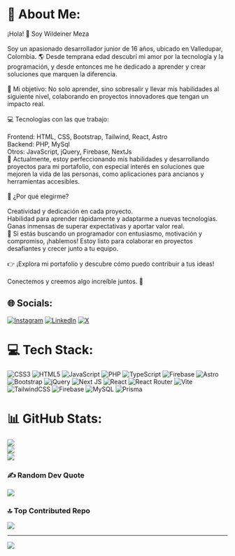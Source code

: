 # 💫 About Me:
¡Hola! 👋 Soy Wildeiner Meza<br><br>Soy un apasionado desarrollador junior de 16 años, ubicado en Valledupar, Colombia. 🌎 Desde temprana edad descubrí mi amor por la tecnología y la programación, y desde entonces me he dedicado a aprender y crear soluciones que marquen la diferencia.<br><br>🎯 Mi objetivo: No solo aprender, sino sobresalir y llevar mis habilidades al siguiente nivel, colaborando en proyectos innovadores que tengan un impacto real.<br><br>💻 Tecnologías con las que trabajo:<br><br>Frontend: HTML, CSS, Bootstrap, Tailwind, React, Astro<br>Backend: PHP, MySql<br>Otros: JavaScript, jQuery, Firebase, NextJs<br>🔧 Actualmente, estoy perfeccionando mis habilidades y desarrollando proyectos para mi portafolio, con especial interés en soluciones que mejoren la vida de las personas, como aplicaciones para ancianos y herramientas accesibles.<br><br>🚀 ¿Por qué elegirme?<br><br>Creatividad y dedicación en cada proyecto.<br>Habilidad para aprender rápidamente y adaptarme a nuevas tecnologías.<br>Ganas inmensas de superar expectativas y aportar valor real.<br>📩 Si estás buscando un programador con entusiasmo, motivación y compromiso, ¡hablemos! Estoy listo para colaborar en proyectos desafiantes y crecer junto a tu equipo.<br><br>👉 ¡Explora mi portafolio y descubre cómo puedo contribuir a tus ideas!<br><br>Conectemos y creemos algo increíble juntos. 🚀


## 🌐 Socials:
[![Instagram](https://img.shields.io/badge/Instagram-%23E4405F.svg?logo=Instagram&logoColor=white)](https://instagram.com/xlxwill) [![LinkedIn](https://img.shields.io/badge/LinkedIn-%230077B5.svg?logo=linkedin&logoColor=white)](https://linkedin.com/in/wildeiner-meza-984507339) [![X](https://img.shields.io/badge/X-black.svg?logo=X&logoColor=white)](https://x.com/WillJm__) 

# 💻 Tech Stack:
![CSS3](https://img.shields.io/badge/css3-%231572B6.svg?style=for-the-badge&logo=css3&logoColor=white) ![HTML5](https://img.shields.io/badge/html5-%23E34F26.svg?style=for-the-badge&logo=html5&logoColor=white) ![JavaScript](https://img.shields.io/badge/javascript-%23323330.svg?style=for-the-badge&logo=javascript&logoColor=%23F7DF1E) ![PHP](https://img.shields.io/badge/php-%23777BB4.svg?style=for-the-badge&logo=php&logoColor=white) ![TypeScript](https://img.shields.io/badge/typescript-%23007ACC.svg?style=for-the-badge&logo=typescript&logoColor=white) ![Firebase](https://img.shields.io/badge/firebase-%23039BE5.svg?style=for-the-badge&logo=firebase) ![Astro](https://img.shields.io/badge/astro-%232C2052.svg?style=for-the-badge&logo=astro&logoColor=white) ![Bootstrap](https://img.shields.io/badge/bootstrap-%238511FA.svg?style=for-the-badge&logo=bootstrap&logoColor=white) ![jQuery](https://img.shields.io/badge/jquery-%230769AD.svg?style=for-the-badge&logo=jquery&logoColor=white) ![Next JS](https://img.shields.io/badge/Next-black?style=for-the-badge&logo=next.js&logoColor=white) ![React](https://img.shields.io/badge/react-%2320232a.svg?style=for-the-badge&logo=react&logoColor=%2361DAFB) ![React Router](https://img.shields.io/badge/React_Router-CA4245?style=for-the-badge&logo=react-router&logoColor=white) ![Vite](https://img.shields.io/badge/vite-%23646CFF.svg?style=for-the-badge&logo=vite&logoColor=white) ![TailwindCSS](https://img.shields.io/badge/tailwindcss-%2338B2AC.svg?style=for-the-badge&logo=tailwind-css&logoColor=white) ![Firebase](https://img.shields.io/badge/firebase-a08021?style=for-the-badge&logo=firebase&logoColor=ffcd34) ![MySQL](https://img.shields.io/badge/mysql-4479A1.svg?style=for-the-badge&logo=mysql&logoColor=white) ![Prisma](https://img.shields.io/badge/Prisma-3982CE?style=for-the-badge&logo=Prisma&logoColor=white)
# 📊 GitHub Stats:
![](https://github-readme-stats.vercel.app/api?username=willljm&theme=dracula&hide_border=false&include_all_commits=false&count_private=false)<br/>
![](https://github-readme-streak-stats.herokuapp.com/?user=willljm&theme=dracula&hide_border=false)<br/>
![](https://github-readme-stats.vercel.app/api/top-langs/?username=willljm&theme=dracula&hide_border=false&include_all_commits=false&count_private=false&layout=compact)

### ✍️ Random Dev Quote
![](https://quotes-github-readme.vercel.app/api?type=horizontal&theme=dark)

### 🔝 Top Contributed Repo
![](https://github-contributor-stats.vercel.app/api?username=willljm&limit=5&theme=dark&combine_all_yearly_contributions=true)

---
[![](https://visitcount.itsvg.in/api?id=willljm&icon=9&color=0)](https://visitcount.itsvg.in)

<!-- Proudly created with GPRM ( https://gprm.itsvg.in ) -->
